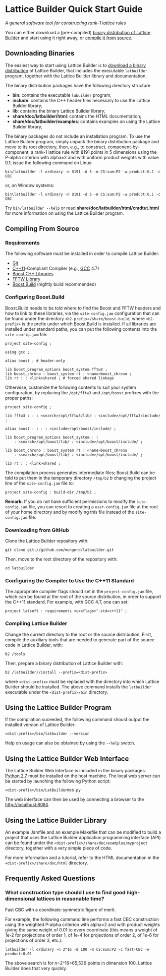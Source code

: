 # Lattice Builder Quick Start Guide

_A general software tool for constructing rank-1 lattice rules_

You can either download a (pre-compiled) [binary  distribution of Lattice
Builder](#downloading-binaries) and start using it
right away, or [compile it from source](#compiling-from-source).


## Downloading Binaries

The easiest way to start using Lattice Builder is to [download a binary
distribution](https://drive.google.com/folderview?id=0B_lX__trikOgQ0kweFd0cHNGLTA&usp=sharing#list) of Lattice
Builder, that includes the executable `latbuilder` program, together with
the Lattice Builder library and documentation.

The binary distribution packages have the following directory structure:

* **bin**: contains the executable `labuilder` program;
* **include**: contains the C++ header files necessary to use the Lattice
  Builder library;
* **lib**: contains the binary Lattice Builder library;
* **share/doc/latbuilder/html**: contains the HTML documentation;
* **share/doc/latbuilder/examples**: contains examples on using the Lattice
  Builder library;

The binary packages do not include an installation program.  To use the Lattice
Builder program, simply unpack the binary distribution package and move to its
root directory, then, e.g., to construct, component-by-component, a rank-1
lattice rule with 8191 points in 5 dimensions using the P-alpha criterion with
alpha=2 and with uniform product weights with value 0.1, issue the following
command on Linux:

	bin/latbuilder -l ordinary -n 8191 -d 5 -m CS:sum:P2 -w product:0.1 -c CBC

or, on Window systems:

	bin\latbuilder -l ordinary -n 8191 -d 5 -m CS:sum:P2 -w product:0.1 -c CBC

Try `bin/latbuilder --help` or read **share/doc/latbuilder/html/cmdtut.html**
for more information on using the Lattice Builder program.


## Compiling From Source

### Requirements

The following software must be installed in order to compile Lattice Builder:

* [Git](http://git-scm.com/)
* [C++11](http://www.iso.org/iso/iso_catalogue/catalogue_tc/catalogue_detail.htm?csnumber=50372)-Compliant Compiler (e.g., [GCC](http://gcc.gnu.org) 4.7)
* [Boost C++ Libraries](http://www.boost.org/)
* [FFTW Library](http://www.fftw.org/)
* [Boost.Build](http://www.boost.org/boost-build2/) (nightly build recommended)


### Configuring Boost.Build

Boost.Build needs to be told where to find the Boost and FFTW headers and how to
link to these libraries, via the `site-config.jam` configuration that can be
found under the directory `<b2-prefix>/share/boost-build`, where `<b2-prefix>`
is the prefix under which Boost.Build is installed.  If all libraries are
installed under standard paths, you can put the following contents into the
`site-config.jam` file:

	project site-config ;

	using gcc ;

	alias boost ; # header-only

	lib boost_program_options boost_system fftw3 ;
	lib boost_chrono : boost_system rt : <name>boost_chrono ;
	lib rt : : <link>shared ; # forced shared linkage

Otherwise, customize the following contents to suit your system configuration,
by replacing the `/opt/fftw3` and `/opt/boost` prefixes with the proper paths:

	project site-config ;
	
	lib fftw3 : : : <search>/opt/fftw3/lib/ : <include>/opt/fftw3/include/ ;

	alias boost : : : : <include>/opt/boost/include/ ;
	
	lib boost_program_options boost_system : :
		: <search>/opt/boost/lib/ : <include>/opt/boost/include/ ;

	lib boost_chrono : boost_system rt : <name>boost_chrono
		: <search>/opt/boost/lib/ : <include>/opt/boost/include/ ;

	lib rt : : <link>shared ;

The compilation process generates intermediate files; Boost.Build can be told to
put them in the temporary directory `/tmp/b2` b changing the project line of the
`site-config.jam` file to:

	project site-config : build-dir /tmp/b2 ;

**Remark:** If you do not have sufficient permissions to modify
the ̀`site-config.jam` file, you can resort to creating a `user-config.jam` file
at the root of your home directory and by modifying this file instead of the
`site-config.jam` file.


### Downloading from GitHub

Clone the Lattice Builder repository with:

	git clone git://github.com/mungerd/latbuilder.git

Then, move to the root directory of the repository with:

	cd latbuilder


### Configuring the Compiler to Use the C++11 Standard

The appropriate compiler flags should set in the `project-config.jam` file,
which can be found at the root of the source distribution, in order to support
the C++11 standard.  For example, with GCC 4.7, one can set:

	project latsoft : requirements <cxxflags>"-std=c++11" ;


### Compiling Lattice Builder

Change the current directory to the root or the source distribution.
First, compile the auxiliary tools that are needed to generate part of the
source code in Lattice Builder, with:

	b2 /tools

Then, prepare a binary distribution of Lattice Builder with:

	b2 /latbuilder//install --prefix=<dist-prefix>

where `<dist-prefix>` must be replaced with the directory into which Lattice
Builder should be installed.  The above command installs the `latbuilder`
executable under the `<dist-prefix>/bin` directory.


## Using the Lattice Builder Program

If the compilation suceeded, the following command should output the installed 
version of Lattice Builder:

	<dist-prefix>/bin/latbuilder --version

Help on usage can also be obtained by using the `--help` switch.


## Using the Lattice Builder Web Interface

The Lattice Builder Web Interface is included in the binary packages.
[Python 2.7](http://python.org/download/) must be installed on the host machine.
The local web server can be started by launching the following Python script:

	<dist-prefix>/bin/LatBuilderWeb.py

The web interface can then be used by connecting a browser to the
[http://localhost:8080](http://localhost:8080/LatBuilderWeb.html).


## Using the Lattice Builder Library

An example Jamfile and an example Makefile that can be modified to build a
project that uses the Lattice Builder application programming interface (API)
can be found under the `<dist-prefix>/share/doc/examples/myproject` directory,
together with a very simple piece of code.

For more information and a tutorial, refer to the HTML documentation in the
`<dist-prefix>/share/doc/html` directory.


## Frequently Asked Questions

### What construction type should I use to find good high-dimensional lattices in reasonable time?

Fast CBC with a coordinate-symmetric figure of merit.

For example, the following command line performs a fast CBC construction using
the weighted P-alpha criterion with alpha=2 and with product weights giving
the same weight of 0.01 to every coordinate (this means a weight of 1e-2
for projections of order 1, of 1e-4 for projections of order 2, of 1e-6 for
projections of order 3, etc.):

	latbuilder -l ordinary -n 2^16 -d 100 -m CS:sum:P2 -c fast-CBC -w product:0.01

The above search is for n=2^16=65,536 points in dimension 100.  Lattice Builder
does that very quickly.

